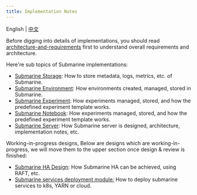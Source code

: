 ```yaml
---
title: Implementation Notes
---
```


<!--
   Licensed to the Apache Software Foundation (ASF) under one or more
   contributor license agreements.  See the NOTICE file distributed with
   this work for additional information regarding copyright ownership.
   The ASF licenses this file to You under the Apache License, Version 2.0
   (the "License"); you may not use this file except in compliance with
   the License.  You may obtain a copy of the License at
   http://www.apache.org/licenses/LICENSE-2.0
   Unless required by applicable law or agreed to in writing, software
   distributed under the License is distributed on an "AS IS" BASIS,
   WITHOUT WARRANTIES OR CONDITIONS OF ANY KIND, either express or implied.
   See the License for the specific language governing permissions and
   limitations under the License.
-->
English | [中文](./implementation-notes.zh.md)

Before digging into details of implementations, you should read [architecture-and-requirements](./architecture-and-requirements.md) first to understand overall requirements and architecture.

Here're sub topics of Submarine implementations:

- [Submarine Storage](./storage-implementation.md): How to store metadata, logs, metrics, etc. of Submarine.
- [Submarine Environment](./environments-implementation.md): How environments created, managed, stored in Submarine.
- [Submarine Experiment](./experiment-implementation.md): How experiments managed, stored, and how the predefined experiment template works.
- [Submarine Notebook](./notebook-implementation.md): How experiments managed, stored, and how the predefined experiment template works.
- [Submarine Server](./submarine-server/architecture.md): How Submarine server is designed, architecture, implementation notes, etc.

Working-in-progress designs, Below are designs which are working-in-progress, we will move them to the upper section once design & review is finished:

- [Submarine HA Design](./wip-designs/submarine-clusterServer.md): How Submarine HA can be achieved, using RAFT, etc.
- [Submarine services deployment module:](./wip-designs/submarine-launcher.md) How to deploy submarine services to k8s, YARN or cloud.
